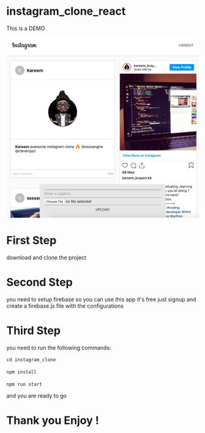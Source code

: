 # instagram_clone_react

This is a DEMO

![Alt text](./DEMO.PNG?raw=true 'INSTAGRAM-CLONE-REACT')

# First Step

download and clone the project

# Second Step

you need to setup firebase so you can use this app
it's free just signup and create a firebase.js file 
with the configurations

# Third Step

you need to run the following commands:

    cd instagram_clone

    npm install

    npm run start

and you are ready to go

# Thank you Enjoy !
